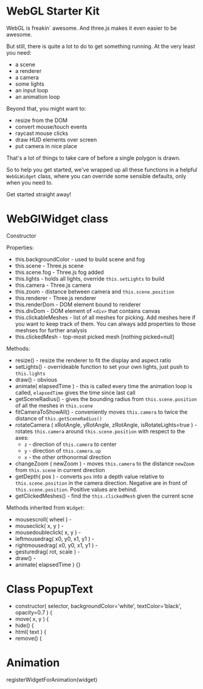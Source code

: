 
# WebGL Starter Kit

WebGL is freakin` awesome. And three.js makes it even easier to be awesome.

But still, there is quite a lot to do to get something running. At the very least you need:

- a scene
- a renderer
- a camera
- some lights
- an input loop
- an animation loop


Beyond that, you might want to:

- resize from the DOM
- convert mouse/touch events
- raycast mouse clicks
- draw HUD elements over screen
- put camera in nice place

That's a lot of things to take care of before a single polygon is drawn.

So to help you get started, we've wrapped up all these functions in a helpful `WebGLWidget` class, where you can override some sensible defaults, only when you need to.

Get started straight away!


# WebGlWidget class

Constructor

Properties:

 - this.backgroundColor - used to build scene and fog
 - this.scene - Three.js scene
 - this.scene.fog - Three.js fog added
 - this.lights - holds all lights, override `this.setLights` to build
 - this.camera - Three.js camera
 - this.zoom - distance between camera and `this.scene.position`
 - this.renderer - Three.js renderer
 - this.renderDom - DOM element bound to renderer
 - this.divDom - DOM element of `<div>` that contains canvas
 - this.clickableMeshes - list of all meshes for picking. Add meshes here if you want to keep track of them. You can always add properties to those meshses for further analysis
 - this.clickedMesh - top-most picked mesh [nothing picked=null]

Methods:

 - resize() - resize the renderer to fit the display and aspect ratio
 - setLights() - overrideable function to set your own lights, just push to `this.lights`
 - draw() - obvious
 - animate( elapsedTime ) - this is called every time the animation loop is called, `elapsedTime` gives the time since last call
 - getSceneRadius() - gives the bounding radius from `this.scene.position` of all the meshes in `this.scene`
 - fitCameraToShowAll() - conveniently moves `this.camera` to twice the distance of `this.getSceneRadius()`
 - rotateCamera ( xRotAngle, yRotAngle, zRotAngle, isRotateLights=true ) - rotates `this.camera` around `this.scene.position` with respect to the axes:
     - `z` - direction of `this.camera` to center
     - `y` - direction of `this.camera.up`
     - `x` - the other orthonormal direction
 - changeZoom ( newZoom ) - moves `this.camera` to the distance `newZoom` from `this.scene` in current direction 
 - getDepth( pos ) - converts `pos` into a depth value relative to `this.scene.position` in the camera direction. Negative are in front of `this.scene.position`. Positive values are behind.
 - getClickedMeshes() - find the `this.clickedMesh` given the current scne

Methods inherited from `Widget`:

 - mousescroll( wheel ) - 
 - mouseclick( x, y )  - 
 - mousedoubleclick( x, y )  - 
 - leftmousedrag( x0, y0, x1, y1 )  - 
 - rightmousedrag( x0, y0, x1, y1 )  - 
 - gesturedrag( rot, scale )  - 
 - draw() - 
 - animate( elapsedTime ) {}


# Class PopupText

 - constructor( selector, backgroundColor='white', textColor='black', opacity=0.7 ) {
 - move( x, y ) {
 - hide() {
 - html( text ) {
 - remove() {


# Animation

registerWidgetForAnimation(widget)

